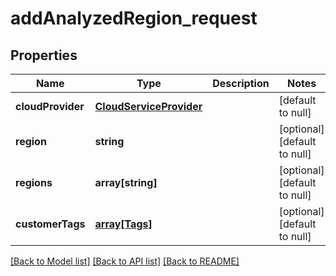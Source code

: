 # addAnalyzedRegion_request

## Properties
Name | Type | Description | Notes
------------ | ------------- | ------------- | -------------
**cloudProvider** | [**CloudServiceProvider**](CloudServiceProvider.md) |  | [default to null]
**region** | **string** |  | [optional] [default to null]
**regions** | **array[string]** |  | [optional] [default to null]
**customerTags** | [**array[Tags]**](Tags.md) |  | [optional] [default to null]

[[Back to Model list]](../README.md#documentation-for-models) [[Back to API list]](../README.md#documentation-for-api-endpoints) [[Back to README]](../README.md)


